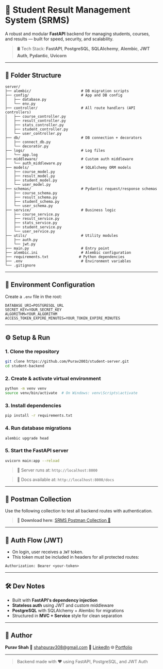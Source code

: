 # 🚀 Student Result Management System (SRMS) 	

A robust and modular **FastAPI** backend for managing students, courses, and results — built for speed, security, and scalability.

> 🛢️ Tech Stack: **FastAPI**, **PostgreSQL**, **SQLAlchemy**, **Alembic**, **JWT Auth**, **Pydantic**, **Uvicorn**

---

## 📂 Folder Structure

```
server/
├── alembic/                       # DB migration scripts
├── config/                        # App and DB config
│   ├── database.py
│   └── env.py
├── controller/                    # All route handlers (API controllers)
│   ├── course_controller.py
│   ├── result_controller.py
│   ├── stats_controller.py
│   ├── student_controller.py
│   └── user_controller.py
├── db/                            # DB connection + decorators
│   ├── connect_db.py
│   └── decorator.py
├── logs/                          # Log files
│   └── app.log
├── middleware/                    # Custom auth middleware
│   └── auth_middleware.py
├── models/                        # SQLAlchemy ORM models
│   ├── course_model.py
│   ├── result_model.py
│   ├── student_model.py
│   └── user_model.py
├── schemas/                       # Pydantic request/response schemas
│   ├── course_schema.py
│   ├── result_schema.py
│   ├── student_schema.py
│   └── user_schema.py
├── service/                       # Business logic
│   ├── course_service.py
│   ├── result_service.py
│   ├── stats_service.py
│   ├── student_service.py
│   └── user_service.py
├── utils/                         # Utility modules
│   ├── auth.py
│   └── jwt.py
├── main.py                        # Entry point
├── alembic.ini                    # Alembic configuration
├── requirements.txt              # Python dependencies
├── .env                           # Environment variables
└── .gitignore
```

---

## 🔐 Environment Configuration

Create a `.env` file in the root:

```env
DATABASE_URI=POSTGRESQL_URL
SECRET_KEY=YOUR_SECRET_KEY
ALGORITHM=YOUR_ALGORITHM
ACCESS_TOKEN_EXPIRE_MINUTES=YOUR_TOKEN_EXPIRE_MINUTES
```

---

## ⚙️ Setup & Run

### 1. Clone the repository

```bash
git clone https://github.com/Purav2003/student-server.git
cd student-backend
```

### 2. Create & activate virtual environment

```bash
python -m venv venv
source venv/bin/activate  # On Windows: venv\Scripts\activate
```

### 3. Install dependencies

```bash
pip install -r requirements.txt
```

### 4. Run database migrations

```bash
alembic upgrade head
```

### 5. Start the FastAPI server

```bash
uvicorn main:app --reload
```

> 🚀 Server runs at: `http://localhost:8000`

> 📘 Docs available at: `http://localhost:8000/docs`

---

## 📮 Postman Collection

Use the following collection to test all backend routes with authentication.

> 🧪 **Download here**: [SRMS Postman Collection 🔗](https://www.postman.com/purav2003/purav-s-workspace/collection/zt1d64u/srms?action=share&creator=0)

---

## 🔐 Auth Flow (JWT)

- On login, user receives a `JWT` token.
- This token must be included in headers for all protected routes:

```
Authorization: Bearer <your-token>
```

---

## 🛠️ Dev Notes

- Built with **FastAPI's dependency injection**
- **Stateless auth** using JWT and custom middleware
- **PostgreSQL** with SQLAlchemy + Alembic for migrations
- Structured in **MVC + Service** style for clean separation

---

## 👤 Author

**Purav Shah**
📧 shahpurav308@gmail.com
🔗 [LinkedIn](https://linkedin.com/in/purav308)
🌐 [Portfolio](https://purav-portfolio.vercel.app)

---

> Backend made with ❤️ using FastAPI, PostgreSQL, and JWT Auth
